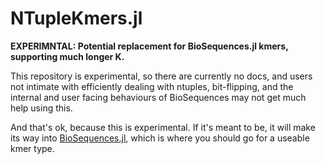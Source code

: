 # NTupleKmers.jl

**EXPERIMNTAL: Potential replacement for BioSequences.jl kmers, supporting much longer K.**

This repository is experimental, so there are currently no docs, and users not
intimate with efficiently dealing with ntuples, bit-flipping, and the internal
and user facing behaviours of BioSequences may not get much help using this.

And that's ok, because this is experimental. If it's meant to be, it will make
its way into [BioSequences.jl](https://biojulia.net/BioSequences.jl.stable),
which is where you should go for a useable kmer type.